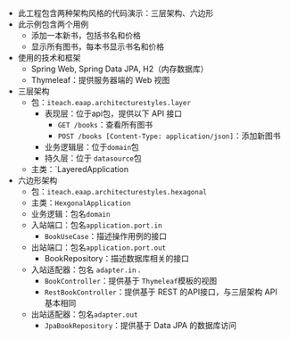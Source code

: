 * 此工程包含两种架构风格的代码演示：三层架构、六边形
* 此示例包含两个用例
  * 添加一本新书，包括书名和价格
  * 显示所有图书，每本书显示书名和价格
* 使用的技术和框架
  * Spring Web, Spring Data JPA, H2（内存数据库）
  * Thymeleaf：提供服务器端的 Web 视图
* 三层架构
  * 包：`iteach.eaap.architecturestyles.layer`
    * 表现层：位于api包，提供以下 API 接口
      * `GET /books`：查看所有图书
      * `POST /books [Content-Type: application/json]`：添加新图书
    * 业务逻辑层：位于`domain`包
    * 持久层：位于 `datasource`包
  * 主类：`LayeredApplication
* 六边形架构
  * 包：`iteach.eaap.architecturestyles.hexagonal`
  * 主类：`HexgonalApplication`
  * 业务逻辑：包名`domain`
  * 入站端口：包名`application.port.in`
    * `BookUseCase`：描述操作用例的接口
  * 出站端口：包名`application.port.out`
    * BookRepository：描述数据库相关的接口
  * 入站适配器：包名 `adapter.in` . 
    * `BookController`：提供基于 `Thymeleaf`模板的视图
    * `RestBookController`：提供基于 REST 的API接口，与三层架构 API 基本相同
  * 出站适配器：包名`adapter.out`
    * `JpaBookRepository`：提供基于 Data JPA 的数据库访问